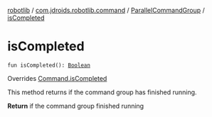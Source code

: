 [robotlib](../../index.md) / [com.jdroids.robotlib.command](../index.md) / [ParallelCommandGroup](index.md) / [isCompleted](./is-completed.md)

# isCompleted

`fun isCompleted(): `[`Boolean`](https://kotlinlang.org/api/latest/jvm/stdlib/kotlin/-boolean/index.html)

Overrides [Command.isCompleted](../-command/is-completed.md)

This method returns if the command group has finished running.

**Return**
if the command group finished running

